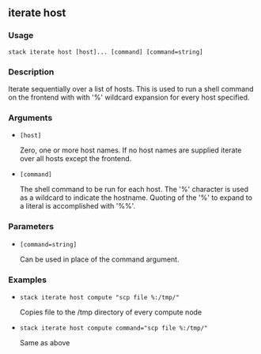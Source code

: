 ## iterate host

### Usage

`stack iterate host [host]... [command] [command=string]`

### Description

Iterate sequentially over a list of hosts.  This is used to run 
	a shell command on the frontend with with '%' wildcard expansion for
	every host specified.

### Arguments

* `[host]`

   Zero, one or more host names. If no host names are supplied iterate over
	all hosts except the frontend.

* `[command]`

   The shell command to be run for each host.  The '%' character is used as
	a wildcard to indicate the hostname.  Quoting of the '%' to expand to a 
	literal is accomplished with '%%'.


### Parameters
* `[command=string]`

   Can be used in place of the command argument.

### Examples

* `stack iterate host compute "scp file %:/tmp/"`

   Copies file to the /tmp directory of every compute node

* `stack iterate host compute command="scp file %:/tmp/"`

   Same as above



